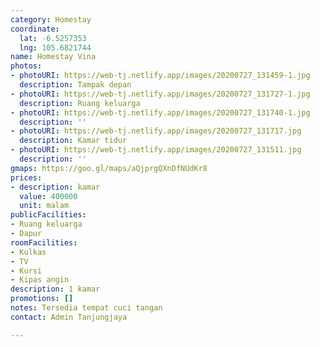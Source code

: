 ```yaml
---
category: Homestay
coordinate:
  lat: -6.5257353
  lng: 105.6821744
name: Homestay Vina
photos:
- photoURI: https://web-tj.netlify.app/images/20200727_131459-1.jpg
  description: Tampak depan
- photoURI: https://web-tj.netlify.app/images/20200727_131727-1.jpg
  description: Ruang keluarga
- photoURI: https://web-tj.netlify.app/images/20200727_131740-1.jpg
  description: ''
- photoURI: https://web-tj.netlify.app/images/20200727_131717.jpg
  description: Kamar tidur
- photoURI: https://web-tj.netlify.app/images/20200727_131511.jpg
  description: ''
gmaps: https://goo.gl/maps/aQjprgQXnDfNUdKr8
prices:
- description: kamar
  value: 400000
  unit: malam
publicFacilities:
- Ruang keluarga
- Dapur
roomFacilities:
- Kulkas
- TV
- Kursi
- Kipas angin
description: 1 kamar
promotions: []
notes: Tersedia tempat cuci tangan
contact: Admin Tanjungjaya

---
```


